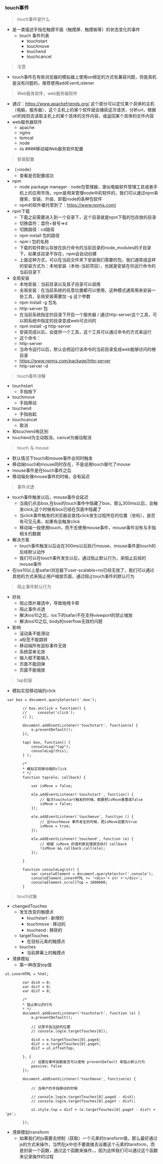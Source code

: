 ### touch事件
> touch事件是什么
* 是一类描述手指在触摸平面（触摸屏、触摸板等）的状态变化的事件
    * touch 事件列表
        *   touchstart
        *   touchmove
        *   touchend
        *   touchcancel
> 注意
* touch事件在有些浏览器的模拟器上使用on绑定的方式有兼容问题，但是真机是没有问题的，推荐使用addEventListener
>Web服务软件，web服务器软件
* 通过：https://www.apachefriends.org/ 这个部分可以定位某个具体的主机（电脑，服务器），这个主机上的某个软件就会捕获这次请求，分析url，根据url的规则去读取主机上的某个具体的文件内容，或返回某个具体的文件内容
* web服务器软件
    * apache
    * nginx
    * tomcat
    * node
    * iis
####移动端Web服务软件配置
> 安装配置
* （>node）
    * 查看是否配置成功
* npm
    * node package manager : node包管理器，类似电脑软件管理工具或者手机上的应用市场，npm是用来管理node中的软件的，我们可以通过npm来搜索、安装、升级、卸载node的各种包软件
    * npm的软件被托管到了：https://www.npmjs.com/
* npm下载
    * 下载之前需要进入到一个目录下，这个目录就是npm下载的包存放的目录
    * 切换盘符：盘符+冒号=>d
    * 切换路径：cd路径
    * npm install 包的路径
    * npm i 包的名称
    * 下载的软件默认存放在执行命令的当前目录的node_modules的子目录下，如果该目录不存在，npm会自动创建
    * 上面这种方式，可以在当前文件夹下安装我们需要的包，我们通常成这样的安装方式为：本地安装（本地-当前项目），也就是安装在你运行命令的当前目录下
* 全局安装
    * 本地安装：当前目录以及其子目录可以调用
    *  全局安装：在当前系统的任意位置都可以使用，这种模式通常用来安装一些工具，全局安装需要加 -g 这个参数
    * npm install -g 包名
    * http-server 包
    *   在当前系统指定的目录下开启一个服务器 / 通过http-server这个工具，可以把系统中指定的目录变成web可访问的
    *   npm install -g http-server
    *   安装完成以后，会提供一个工具，这个工具可以通过命令的方式来运行
    *   这个命令：
    *  http-server
    *   当命令运行以后，默认会把运行该命令的当前目录变成web能够访问的根目录
    *   https://www.npmjs.com/package/http-server
    *   http-server -d
>touch事件详解
*   touchstart
    * 手指按下
*   touchmove
    *  手指移动
*   touchend
    * 手指抬起
*   touchcancel
    * 取消
*  和touchend有区别
*  touchend为主动取消，cancel为被动取消
> touch 与 mouse
*   默认情况下touch和mouse事件会同时触发
*   移动端touch和mouse同时存在，不是说用touch替代了mouse
*   mouse事件是在touch事件之后
*   移动端处理mouse事件的时候，会有延迟
> 事件点透
* touch事件触发以后，mouse事件会延迟
    * 当我们点击box,在box的touch事件中隐藏了box，那么300ms以后，会触发click,这个时候有box已经在页面中隐藏了
    * 当click事件触发的浏览器会查找click发生过程所在的位置（坐标），是否有可见元素，如果有会触发click
    * 移动端一般使用touch，而不去使用mouse事件，mouse事件没有与手指相关的数据
* 解决方案
    * touch事件触发以后会在300ms以后执行mouse，mouse事件是touch的后续默认动作
    * 我们可以在touch事件发生以后，通过阻止默认行为，来阻止后续的mouse事件
 * 在ios10以上是safari浏览器下user-scalable=no已经无效了，我们可以通过其他的方式来阻止用户缩放页面，通过阻止touch事件的默认行为
> 阻止事件默认行为
*   好处
    * 阻止图片被选中，导致拖拽卡顿
    * 阻止事件点透
    * 解决ios10之后，ios下的safari不在支持viewport的禁止缩放
    * 解决ios10之后, body的overflow无效的问题
*   影响
    *  滚动条不能滑动
    *  a标签不能跳转
    *  移动端所有鼠标事件无效
    *  系统菜单无效
    *  输入框不能输入
    *   页面不能回弹
    *   页面不能缩放
> tap封装
* 模拟实现移动端的click

```
 var box = document.querySelector('.box');

        // box.onclick = function() {
        //     console('click');
        // };

        document.addEventListener('touchstart', function(e) {
            e.preventDefault();
        });

        tap( box, function() {
            consoleLog("tap");
            consoleLog(this);
        } );

        /*
        * 模拟实现移动端的click
        * */
        function tap(ele, callback) {

            var isMove = false;

            ele.addEventListener('touchstart', function() {
                // 每次touchstart触发的时候，都要把isMove重置成false
                isMove = false;
            });

            ele.addEventListener('touchmove', function () {
                // 当touchmove 事件发生的时候，把isMove设置为true
                isMove = true;
            });

            ele.addEventListener('touchend', function (e) {
                // 根据 isMove 的值判断处理是否执行 callback
                !isMove && callback.call(ele);
            });

        }

        function consoleLog(str) {
            var consoleElement = document.querySelector('.console');
            consoleElement.innerHTML += '<div>'+ str +'</div>';
            consoleElement.scrollTop = 1000000;
        }
```
> touch对象
* changedTouches
    * 发生改变的触摸点
        *   touchstart : 新增的
        *   touchmove : 移动的
        *   touchend : 移除的
     * targetTouches
        *   在目标元素的触摸点
     * touches
        *   当前屏幕上的触摸点
* 滑屏模拟
    * 第一种改变top值
    
```
ul.innerHTML = html;

        var disX = 0;
        var disY = 0;
        var disT = 0;

        /*
        * 阻止默认的行为
        * */
        document.addEventListener('touchstart', function (e) {
            e.preventDefault();

            // 记录手指当前的位置
            // console.log(e.targetTouches[0]);

            disX = e.targetTouches[0].pageX;
            disY = e.targetTouches[0].pageY;
            disT = ul.offsetTop;

        }, {
            // 设置在事件函数是否可以使用 preventDefault 来阻止默认行为
            passive: false
        });

        document.addEventListener('touchmove', function(e) {

            // 当用户的手指移动的时候

            // console.log(e.targetTouches[0].pageX - disX);
            // console.log(e.targetTouches[0].pageY - disY);

            ul.style.top = disT + (e.targetTouches[0].pageY - disY) + 'px';

        });
```
* 滑屏模拟transform
    * 如果我们的js需要去控制（获取）一个元素的transform值，那么最好通过js的方式来操作，当然在js中也不要直接去设置这个元素的tansform，而是封装一个函数，通过这个函数来操作，，因为这样我们可以通过这个函数来记录操作的过程

```

```
